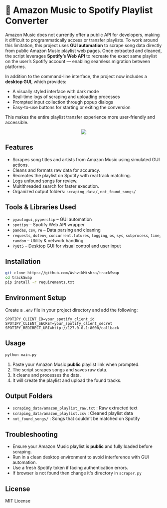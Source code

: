 # 🎵 Amazon Music to Spotify Playlist Converter

Amazon Music does not currently offer a public API for developers, making it difficult to programmatically access or transfer playlists. To work around this limitation, this project uses **GUI automation** to scrape song data directly from public Amazon Music playlist web pages. Once extracted and cleaned, the script leverages **Spotify’s Web API** to recreate the exact same playlist on the user’s Spotify account — enabling seamless migration between platforms.

In addition to the command-line interface, the project now includes a **desktop GUI**, which provides:
- A visually styled interface with dark mode
- Real-time logs of scraping and uploading processes  
- Prompted input collection through popup dialogs  
- Easy-to-use buttons for starting or exiting the conversion  

This makes the entire playlist transfer experience more user-friendly and accessible.


<p align="center">
  <a href="https://skillicons.dev">
    <img src="https://skillicons.dev/icons?i=py,github" />
  </a>
</p>



## Features

- Scrapes song titles and artists from Amazon Music using simulated GUI actions.
- Cleans and formats raw data for accuracy.
- Recreates the playlist on Spotify with real track matching.
- Logs unfound songs for review.
- Multithreaded search for faster execution.
- Organized output folders: `scraping_data/`, `not_found_songs/`



## Tools & Libraries Used

- `pyautogui`, `pyperclip` – GUI automation
- `spotipy` – Spotify Web API wrapper
- `pandas`, `csv`, `re` – Data parsing and cleaning
- `requests`, `dotenv`, `concurrent.futures`, `logging`, `os`, `sys`, `subprocess`, `time`, `random` – Utility & network handling
- `PyQt5` – Desktop GUI for visual control and user input


## Installation

```bash
git clone https://github.com/AshvikMishra/trackSwap
cd trackSwap
pip install -r requirements.txt
```

## Environment Setup

Create a `.env` file in your project directory and add the following:

```env
SPOTIPY_CLIENT_ID=your_spotify_client_id
SPOTIPY_CLIENT_SECRET=your_spotify_client_secret
SPOTIPY_REDIRECT_URI=http://127.0.0.1:8000/callback
```

## Usage

```bash
python main.py
```


1. Paste your Amazon Music **public** playlist link when prompted.
2. The script scrapes songs and saves raw data.
3. It cleans and processes the data.
4. It will create the playlist and upload the found tracks.



## Output Folders

- `scraping_data/amazon_playlist_raw.txt` : Raw extracted text  
- `scraping_data/amazon_playlist.csv` : Cleaned playlist data  
- `not_found_songs/` : Songs that couldn’t be matched on Spotify  



## Troubleshooting

- Ensure your Amazon Music playlist is **public** and fully loaded before scraping.  
- Run in a clean desktop environment to avoid interference with GUI automation.  
- Use a fresh Spotify token if facing authentication errors. 
- If browser is not found then change it's directory in `scraper.py`



## License

MIT License